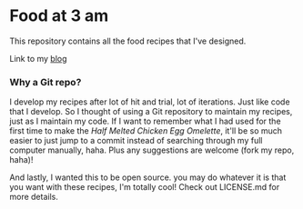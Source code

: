 # Food at 3 am
This repository contains all the food recipes that I've designed.

Link to my [blog](http://foodat3am.wordpress.com/)

### Why a Git repo?
 I develop my recipes after lot of hit and trial, lot of iterations. Just like code that I develop. So I thought of using a Git repository to maintain my recipes, just as I maintain my code. If I want to remember what I had used for the first time to make the *Half Melted Chicken Egg Omelette*, it'll be so much easier to just jump to a commit instead of searching through my full computer manually, haha. Plus any suggestions are welcome (fork my repo, haha)!

 And lastly, I wanted this to be open source. you may do whatever it is that you want with these recipes, I'm totally cool! Check out LICENSE.md for more details.

